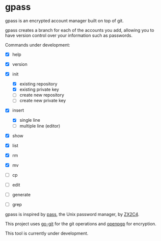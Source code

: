 # gpass

gpass is an encrypted account manager built on top of git. 

gpass creates a branch for each of the accounts you add, allowing you to have version control over your information such as passwords.

Commands under development: 

- [x] help
- [x] version
- [x] init
  - [x] existing repository
  - [x] existing private key
  - [ ] create new repository
  - [ ] create new private key
- [x] insert
  - [x] single line
  - [ ] multiple line (editor)
- [x] show
- [x] list
- [x] rm
- [x] mv
- [ ] cp
- [ ] edit
- [ ] generate
- [ ] grep


gpass is inspired by [pass](https://www.passwordstore.org/), the Unix password manager, by [ZX2C4](https://www.zx2c4.com/). 

This project uses [go-git](https://github.com/src-d/go-git) for the git operations and [openpgp](https://godoc.org/golang.org/x/crypto/openpgp) for encryption. 

This tool is currently under development. 
